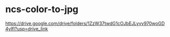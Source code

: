 # ncs-color-to-jpg

https://drive.google.com/drive/folders/1ZzW37twdG1cOJbEJLyvv970woGD4ylfI?usp=drive_link
